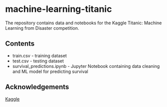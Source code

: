 # machine-learning-titanic
 
The repository contains data and notebooks for the Kaggle Titanic: Machine Learning from Disaster competition.

## Contents
* train.csv - training dataset
* test.csv - testing dataset
* survival_predictions.ipynb - Jupyter Notebook containing data cleaning and ML model for predicting survival

## Acknowledgements

[Kaggle](https://www.kaggle.com/c/titanic)
